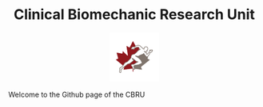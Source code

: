<div id="header" align="center">
  <h1>Clinical Biomechanic Research Unit</h1>
  <img src="https://github.com/Clinical-Biomechanics-Research-Unit/.github/blob/main/profile/media/TWITTER_PROFILE%20ICON.png" width="100"/>
</div>

Welcome to the Github page of the CBRU

<!---## 📊 GitHub Stats:
![](https://github-readme-stats.vercel.app/api/top-langs/?username=Clinical-Biomechanics-Research-Unit&theme=dark&hide_border=false&include_all_commits=true&count_private=true&layout=compact)

[![](https://visitcount.itsvg.in/api?id=Clinical-Biomechanics-Research-Unit&label=&color=5&icon=0&pretty=true)](https://visitcount.itsvg.in)
